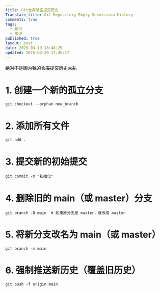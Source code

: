 ```yaml
---
title: Git仓库清空提交历史
Translate_title: Git-Repository-Empty-Submission-History
comments: true
tags:
  - 知识
  - 笔记
published: true
layout: post
date: 2025-03-19 18:48:25
updated: 2025-03-20 17:45:17
---
```


~~绝对不是因为我的仓库提交历史太乱~~

# 1. 创建一个新的孤立分支

```
git checkout --orphan new_branch
```

# 2. 添加所有文件

```
git add .
```

# 3. 提交新的初始提交

```
git commit -m "初始化"
```

# 4. 删除旧的 main（或 master）分支

```
git branch -D main  # 如果原分支是 master，就改成 master
```

# 5. 将新分支改名为 main（或 master）

```
git branch -m main
```

# 6. 强制推送新历史（覆盖旧历史）

```
git push -f origin main
```

